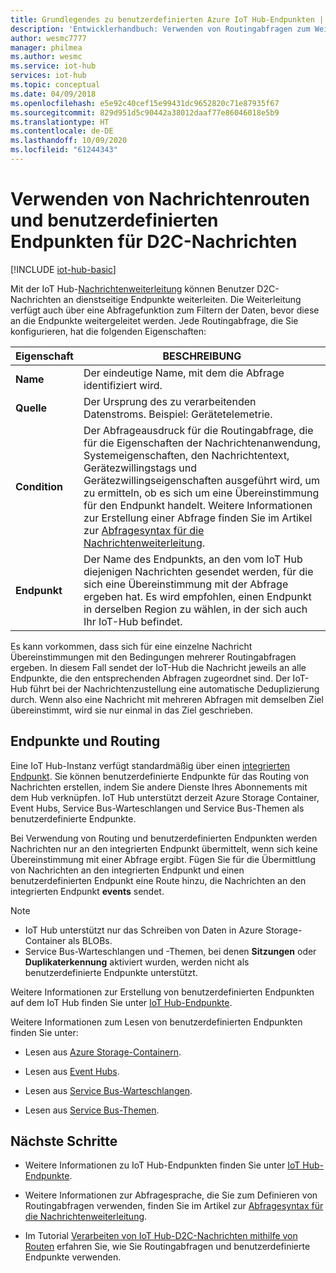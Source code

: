 ```yaml
---
title: Grundlegendes zu benutzerdefinierten Azure IoT Hub-Endpunkten | Microsoft-Dokumentation
description: 'Entwicklerhandbuch: Verwenden von Routingabfragen zum Weiterleiten von D2C-Nachrichten an benutzerdefinierte Endpunkte.'
author: wesmc7777
manager: philmea
ms.author: wesmc
ms.service: iot-hub
services: iot-hub
ms.topic: conceptual
ms.date: 04/09/2018
ms.openlocfilehash: e5e92c40cef15e99431dc9652820c71e87935f67
ms.sourcegitcommit: 829d951d5c90442a38012daaf77e86046018e5b9
ms.translationtype: HT
ms.contentlocale: de-DE
ms.lasthandoff: 10/09/2020
ms.locfileid: "61244343"
---
```

# <a name="use-message-routes-and-custom-endpoints-for-device-to-cloud-messages"></a>Verwenden von Nachrichtenrouten und benutzerdefinierten Endpunkten für D2C-Nachrichten

[!INCLUDE [iot-hub-basic](../../includes/iot-hub-basic-partial.md)]

Mit der IoT Hub-[Nachrichtenweiterleitung](iot-hub-devguide-routing-query-syntax.md) können Benutzer D2C-Nachrichten an dienstseitige Endpunkte weiterleiten. Die Weiterleitung verfügt auch über eine Abfragefunktion zum Filtern der Daten, bevor diese an die Endpunkte weitergeleitet werden. Jede Routingabfrage, die Sie konfigurieren, hat die folgenden Eigenschaften:

| Eigenschaft      | BESCHREIBUNG |
| ------------- | ----------- |
| **Name**      | Der eindeutige Name, mit dem die Abfrage identifiziert wird. |
| **Quelle**    | Der Ursprung des zu verarbeitenden Datenstroms. Beispiel: Gerätetelemetrie. |
| **Condition** | Der Abfrageausdruck für die Routingabfrage, die für die Eigenschaften der Nachrichtenanwendung, Systemeigenschaften, den Nachrichtentext, Gerätezwillingstags und Gerätezwillingseigenschaften ausgeführt wird, um zu ermitteln, ob es sich um eine Übereinstimmung für den Endpunkt handelt. Weitere Informationen zur Erstellung einer Abfrage finden Sie im Artikel zur [Abfragesyntax für die Nachrichtenweiterleitung](iot-hub-devguide-routing-query-syntax.md). |
| **Endpunkt**  | Der Name des Endpunkts, an den vom IoT Hub diejenigen Nachrichten gesendet werden, für die sich eine Übereinstimmung mit der Abfrage ergeben hat. Es wird empfohlen, einen Endpunkt in derselben Region zu wählen, in der sich auch Ihr IoT-Hub befindet. |

Es kann vorkommen, dass sich für eine einzelne Nachricht Übereinstimmungen mit den Bedingungen mehrerer Routingabfragen ergeben. In diesem Fall sendet der IoT-Hub die Nachricht jeweils an alle Endpunkte, die den entsprechenden Abfragen zugeordnet sind. Der IoT-Hub führt bei der Nachrichtenzustellung eine automatische Deduplizierung durch. Wenn also eine Nachricht mit mehreren Abfragen mit demselben Ziel übereinstimmt, wird sie nur einmal in das Ziel geschrieben.

## <a name="endpoints-and-routing"></a>Endpunkte und Routing

Eine IoT Hub-Instanz verfügt standardmäßig über einen [integrierten Endpunkt](iot-hub-devguide-messages-read-builtin.md). Sie können benutzerdefinierte Endpunkte für das Routing von Nachrichten erstellen, indem Sie andere Dienste Ihres Abonnements mit dem Hub verknüpfen. IoT Hub unterstützt derzeit Azure Storage Container, Event Hubs, Service Bus-Warteschlangen und Service Bus-Themen als benutzerdefinierte Endpunkte.

Bei Verwendung von Routing und benutzerdefinierten Endpunkten werden Nachrichten nur an den integrierten Endpunkt übermittelt, wenn sich keine Übereinstimmung mit einer Abfrage ergibt. Fügen Sie für die Übermittlung von Nachrichten an den integrierten Endpunkt und einen benutzerdefinierten Endpunkt eine Route hinzu, die Nachrichten an den integrierten Endpunkt **events** sendet.

> [!NOTE]
> * IoT Hub unterstützt nur das Schreiben von Daten in Azure Storage-Container als BLOBs.
> * Service Bus-Warteschlangen und -Themen, bei denen **Sitzungen** oder **Duplikaterkennung** aktiviert wurden, werden nicht als benutzerdefinierte Endpunkte unterstützt.

Weitere Informationen zur Erstellung von benutzerdefinierten Endpunkten auf dem IoT Hub finden Sie unter [IoT Hub-Endpunkte](iot-hub-devguide-endpoints.md).

Weitere Informationen zum Lesen von benutzerdefinierten Endpunkten finden Sie unter:

* Lesen aus [Azure Storage-Containern](../storage/blobs/storage-blobs-introduction.md).

* Lesen aus [Event Hubs](../event-hubs/event-hubs-csharp-ephcs-getstarted.md).

* Lesen aus [Service Bus-Warteschlangen](../service-bus-messaging/service-bus-dotnet-get-started-with-queues.md).

* Lesen aus [Service Bus-Themen](../service-bus-messaging/service-bus-dotnet-how-to-use-topics-subscriptions.md).

## <a name="next-steps"></a>Nächste Schritte

* Weitere Informationen zu IoT Hub-Endpunkten finden Sie unter [IoT Hub-Endpunkte](iot-hub-devguide-endpoints.md).

* Weitere Informationen zur Abfragesprache, die Sie zum Definieren von Routingabfragen verwenden, finden Sie im Artikel zur [Abfragesyntax für die Nachrichtenweiterleitung](iot-hub-devguide-routing-query-syntax.md).

* Im Tutorial [Verarbeiten von IoT Hub-D2C-Nachrichten mithilfe von Routen](tutorial-routing.md) erfahren Sie, wie Sie Routingabfragen und benutzerdefinierte Endpunkte verwenden.